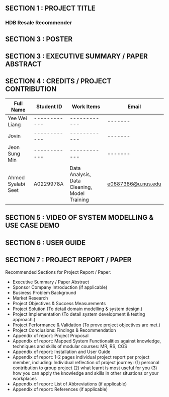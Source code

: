 ## SECTION 1 : PROJECT TITLE
### HDB Resale Recommender

## SECTION 3 : POSTER

## SECTION 3 : EXECUTIVE SUMMARY / PAPER ABSTRACT

## SECTION 4 : CREDITS / PROJECT CONTRIBUTION

| Full Name | Student ID | Work Items | Email |
|-----------|------------|------------|-------|
|Yee Wei Liang|------------|------------|-------|
|Jovin|------------|------------|-------|
|Jeon Sung Min|------------|------------|-------|
|Ahmed Syalabi Seet|A0229978A|Data Analysis, Data Cleaning, Model Training|e0687386@u.nus.edu|

## SECTION 5 : VIDEO OF SYSTEM MODELLING & USE CASE DEMO

## SECTION 6 : USER GUIDE

## SECTION 7 : PROJECT REPORT / PAPER

Recommended Sections for Project Report / Paper:

- Executive Summary / Paper Abstract
- Sponsor Company Introduction (if applicable)
- Business Problem Background
- Market Research
- Project Objectives & Success Measurements
- Project Solution (To detail domain modelling & system design.)
- Project Implementation (To detail system development & testing approach.)
- Project Performance & Validation (To prove project objectives are met.)
- Project Conclusions: Findings & Recommendation
- Appendix of report: Project Proposal
- Appendix of report: Mapped System Functionalities against knowledge, techniques and skills of modular courses: MR, RS, CGS
- Appendix of report: Installation and User Guide
- Appendix of report: 1-2 pages individual project report per project member, including: Individual reflection of project journey: (1) personal contribution to group project (2) what learnt is most useful for you (3) how you can apply the knowledge and skills in other situations or your workplaces
- Appendix of report: List of Abbreviations (if applicable)
- Appendix of report: References (if applicable)
